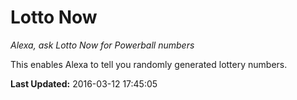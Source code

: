 # Lotto Now
*Alexa, ask Lotto Now for Powerball numbers*

This enables Alexa to tell you randomly generated lottery numbers.

**Last Updated:** 2016-03-12 17:45:05